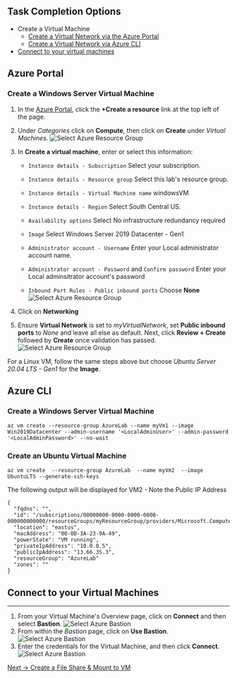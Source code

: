 ## Task Completion Options
- Create a Virtual Machine
    - [Create a Virtual Network via the Azure Portal](#azure-portal)
    - [Create a Virtual Network via Azure CLI](#azure-cli)
- [Connect to your virtual machines](#connect-to-your-virtual-machines)



## Azure Portal
### Create a Windows Server Virtual Machine
1. In the [Azure Portal](https://portal.azure.com), click the **+Create a resource** link at the top left of the page.
1. Under *Categories* click on **Compute**, then click on **Create** under *Virtual Machines*.
![Select Azure Resource Group](media/1.png)
1. In **Create a virtual machine**, enter or select this information:
    - `Instance details - Subscription`	Select your subscription.
    - `Instance details - Resource group`	Select this lab's resource group.
    - `Instance details - Virtual Machine name`	windowsVM
    - `Instance details - Region`	Select South Central US.

    - `Availability options` Select No infrastructure redundancy required
    - `Image` Select Windows Server 2019 Datacenter - Gen1
    
    - `Administrator account - Username`	Enter your Local administrator account name.
    - `Administrator account - Password` and `Confirm password` Enter your Local adminsitrator account's password

    - `Inbound Port Rules - Public inbound ports` Choose **None**
![Select Azure Resource Group](media/2.png)

1. Click on **Networking**
1. Ensure **Virtual Network** is set to *myVirtualNetwork*, set **Public inbound ports** to *None* and leave all else as default. Next, click **Review + Create** followed by **Create** once validation has passed.
![Select Azure Resource Group](media/3.png)

For a Linux VM, follow the same steps above but choose *Ubuntu Server 20.04 LTS - Gen1* for the **Image**. 

## Azure CLI

### Create a Windows Server Virtual Machine


```azurecli-interactive
az vm create --resource-group AzureLab --name myVm1 --image Win2019Datacenter --admin-username '<LocalAdminUser>' --admin-password '<LocalAdminPassword>' --no-wait
```


### Create an Ubuntu Virtual Machine
```azurecli-interactive
az vm create  --resource-group AzureLab  --name myVm2  --image UbuntuLTS --generate-ssh-keys
```

The following output will be displayed for VM2 - Note the Public IP Address
~~~~~~~~~~
{
  "fqdns": "",
  "id": "/subscriptions/00000000-0000-0000-0000-000000000000/resourceGroups/myResourceGroup/providers/Microsoft.Compute/virtualMachines/Vm2",
  "location": "eastus",
  "macAddress": "00-0D-3A-23-9A-49",
  "powerState": "VM running",
  "privateIpAddress": "10.0.0.5",
  "publicIpAddress": "13.66.35.3",
  "resourceGroup": "AzureLab"
  "zones": ""
}
~~~~~~~~~~

## Connect to your Virtual Machines ##
----
1. From your Virtual Machine's Overview page, click on **Connect** and then select **Bastion**. 
![Select Azure Bastion](media/4.png)
1. From within the *Bastion* page, click on **Use Bastion**.
![Select Azure Bastion](media/5.png)
1. Enter the credentials for the Virtual Machine, and then click **Connect**.
![Select Azure Bastion](media/6.png)


[Next -> Create a File Share & Mount to VM]

[Create Virtual Network Documentation]: <https://docs.microsoft.com/en-us/azure/virtual-network/quick-create-portal>
[Create DNS Record Documentation]: <https://docs.microsoft.com/en-us/azure/dns/dns-getstarted-cli>
[Next -> Create a File Share & Mount to VM]:<https://github.com/Microsoft-USEduAzure/workshops/blob/master/AzureFundamentals/FileShare/CreateAFileShare.md>

